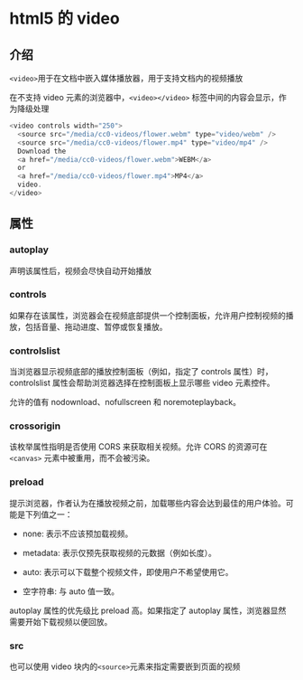# html5 的 video

## 介绍

`<video>`用于在文档中嵌入媒体播放器，用于支持文档内的视频播放

在不支持 video 元素的浏览器中，`<video></video>` 标签中间的内容会显示，作为降级处理

```js
<video controls width="250">
  <source src="/media/cc0-videos/flower.webm" type="video/webm" />
  <source src="/media/cc0-videos/flower.mp4" type="video/mp4" />
  Download the
  <a href="/media/cc0-videos/flower.webm">WEBM</a>
  or
  <a href="/media/cc0-videos/flower.mp4">MP4</a>
  video.
</video>
```

## 属性

### autoplay

声明该属性后，视频会尽快自动开始播放

### controls

如果存在该属性，浏览器会在视频底部提供一个控制面板，允许用户控制视频的播放，包括音量、拖动进度、暂停或恢复播放。

### controlslist

当浏览器显示视频底部的播放控制面板（例如，指定了 controls 属性）时，controlslist 属性会帮助浏览器选择在控制面板上显示哪些 video 元素控件。

允许的值有 nodownload、nofullscreen 和 noremoteplayback。

### crossorigin

该枚举属性指明是否使用 CORS 来获取相关视频。允许 CORS 的资源可在 `<canvas>` 元素中被重用，而不会被污染。

### preload

提示浏览器，作者认为在播放视频之前，加载哪些内容会达到最佳的用户体验。可能是下列值之一：

- none: 表示不应该预加载视频。

- metadata: 表示仅预先获取视频的元数据（例如长度）。

- auto: 表示可以下载整个视频文件，即使用户不希望使用它。

- 空字符串: 与 auto 值一致。

autoplay 属性的优先级比 preload 高。如果指定了 autoplay 属性，浏览器显然需要开始下载视频以便回放。

### src

也可以使用 video 块内的`<source>`元素来指定需要嵌到页面的视频
